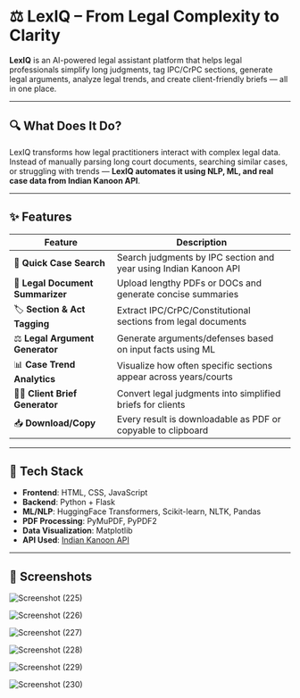 # ⚖️ LexIQ – From Legal Complexity to Clarity

**LexIQ** is an AI-powered legal assistant platform that helps legal professionals simplify long judgments, tag IPC/CrPC sections, generate legal arguments, analyze legal trends, and create client-friendly briefs — all in one place.

---

## 🔍 What Does It Do?

LexIQ transforms how legal practitioners interact with complex legal data. Instead of manually parsing long court documents, searching similar cases, or struggling with trends — **LexIQ automates it using NLP, ML, and real case data from Indian Kanoon API**.

---

## ✨ Features

| Feature | Description |
|--------|-------------|
| 🔎 **Quick Case Search** | Search judgments by IPC section and year using Indian Kanoon API |
| 📄 **Legal Document Summarizer** | Upload lengthy PDFs or DOCs and generate concise summaries |
| 🏷️ **Section & Act Tagging** | Extract IPC/CrPC/Constitutional sections from legal documents |
| ⚖️ **Legal Argument Generator** | Generate arguments/defenses based on input facts using ML |
| 📊 **Case Trend Analytics** | Visualize how often specific sections appear across years/courts |
| 👩‍⚖️ **Client Brief Generator** | Convert legal judgments into simplified briefs for clients |
| 📥 **Download/Copy** | Every result is downloadable as PDF or copyable to clipboard |

---

## 🧠 Tech Stack

- **Frontend**: HTML, CSS, JavaScript
- **Backend**: Python + Flask
- **ML/NLP**: HuggingFace Transformers, Scikit-learn, NLTK, Pandas
- **PDF Processing**: PyMuPDF, PyPDF2
- **Data Visualization**: Matplotlib
- **API Used**: [Indian Kanoon API](https://indiankanoon.org)

---

## 📸 Screenshots

![Screenshot (225)](https://github.com/user-attachments/assets/7679a11b-ffd7-4fba-b3fd-539df09ac010)

![Screenshot (226)](https://github.com/user-attachments/assets/dec1e940-0227-432c-97e7-a8d0b3a3903c)

![Screenshot (227)](https://github.com/user-attachments/assets/fa2a4c41-a9dc-405e-9290-0efb8b16419a)

![Screenshot (228)](https://github.com/user-attachments/assets/33b4ab85-bded-4f76-b372-74c1ddcf7ab0)

![Screenshot (229)](https://github.com/user-attachments/assets/cd792309-145c-4237-8b5c-e51854b83812)

![Screenshot (230)](https://github.com/user-attachments/assets/bcf5047e-08bd-4bda-9ecd-6e3077eabdac)
